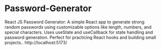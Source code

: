 # Password-Generator
 React JS Password Generator: A simple React app to generate strong random passwords using customizable options like length, numbers, and special characters. Uses useState and useCallback for state handling and password generation. Perfect for practicing React hooks and building small projects..
http://localhost:5173/
